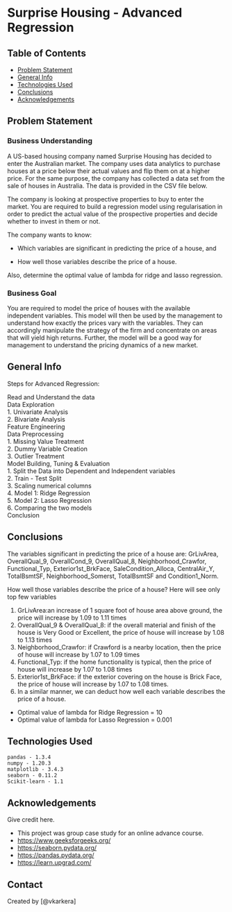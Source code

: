 # Surprise Housing - Advanced Regression

## Table of Contents
* [Problem Statement](#problem-statement)
* [General Info](#general-info)
* [Technologies Used](#technologies-used)
* [Conclusions](#conclusions)
* [Acknowledgements](#acknowledgements)

<!-- You can include any other section that is pertinent to your problem -->

## Problem Statement
### Business Understanding
A US-based housing company named Surprise Housing has decided to enter the Australian market. The company uses data analytics to purchase houses at a price below their actual values and flip them on at a higher price. For the same purpose, the company has collected a data set from the sale of houses in Australia. The data is provided in the CSV file below.

The company is looking at prospective properties to buy to enter the market. You are required to build a regression model using regularisation in order to predict the actual value of the prospective properties and decide whether to invest in them or not.

The company wants to know:

* Which variables are significant in predicting the price of a house, and

* How well those variables describe the price of a house.

Also, determine the optimal value of lambda for ridge and lasso regression.

### Business Goal
You are required to model the price of houses with the available independent variables. This model will then be used by the management to understand how exactly the prices vary with the variables. They can accordingly manipulate the strategy of the firm and concentrate on areas that will yield high returns. Further, the model will be a good way for management to understand the pricing dynamics of a new market.

<!-- You don't have to answer all the questions - just the ones relevant to your project. -->

## General Info
Steps for Advanced Regression:

Read and Understand the data<br>
Data Exploration<br>
        1. Univariate Analysis<br>
        2.  Bivariate Analysis<br>
Feature Engineering<br>
Data Preprocessing<br>
        1.  Missing Value Treatment<br>
        2.  Dummy Variable Creation<br>
        3.  Outlier Treatment<br>
Model Building, Tuning & Evaluation<br>
        1. Split the Data into Dependent and Independent variables<br>
        2. Train - Test Split<br>
        3. Scaling numerical columns<br>
        4. Model 1: Ridge Regression<br>
        5. Model 2: Lasso Regression<br>
        6. Comparing the two models<br>
Conclusion

<!-- You don't have to answer all the questions - just the ones relevant to your project. -->
## Conclusions

The variables significant in predicting the price of a house are: 
    GrLivArea, OverallQual_9, OverallCond_9, OverallQual_8, Neighborhood_Crawfor, Functional_Typ, Exterior1st_BrkFace, SaleCondition_Alloca, CentralAir_Y, TotalBsmtSF, Neighborhood_Somerst, TotalBsmtSF and Condition1_Norm.

How well those variables describe the price of a house?
Here will see only top few variables

1. GrLivArea:an increase of 1 square foot of house area above ground, the price will increase by 1.09 to 1.11 times
2. OverallQual_9 & OverallQual_8: if the overall material and finish of the house is Very Good or Excellent, the price of house will increase by 1.08 to 1.13 times
3. Neighborhood_Crawfor: if Crawford is a nearby location, then the price of house will increase by 1.07 to 1.09 times
4. Functional_Typ: if the home functionality is typical, then the price of house will increase by 1.07 to 1.08 times
5. Exterior1st_BrkFace: if the exterior covering on the house is Brick Face, the price of house will increase by 1.07 to 1.08 times.
6. In a similar manner, we can deduct how well each variable describes the price of a house.

* Optimal value of lambda for Ridge Regression = 10
* Optimal value of lambda for Lasso Regression = 0.001

<!-- You don't have to answer all the questions - just the ones relevant to your project. -->


## Technologies Used
    pandas - 1.3.4
    numpy - 1.20.3
    matplotlib - 3.4.3
    seaborn - 0.11.2
    Scikit-learn - 1.1

<!-- As the libraries versions keep on changing, it is recommended to mention the version of library used in this project -->

## Acknowledgements
Give credit here.
- This project was group case study for an online advance course.
- https://www.geeksforgeeks.org/
- https://seaborn.pydata.org/
- https://pandas.pydata.org/
- https://learn.upgrad.com/


## Contact
Created by [@vkarkera]


<!-- Optional -->
<!-- ## License -->
<!-- This project is open source and available under the [... License](). -->

<!-- You don't have to include all sections - just the one's relevant to your project -->
